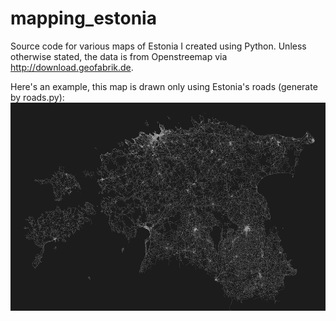 # mapping_estonia
Source code for various maps of Estonia I created using Python. Unless otherwise stated, the data is from Openstreemap via http://download.geofabrik.de.

Here's an example, this map is drawn only using Estonia's roads (generate by roads.py):
![A mpa of all the roads in Estonia](https://github.com/ksenianiglas/mapping_estonia/blob/master/eesti.png?raw=true)
